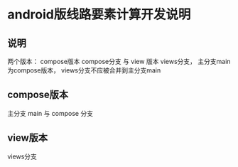 android版线路要素计算开发说明
=============================

说明
---

两个版本： compose版本 compose分支 与 view 版本 views分支， 主分支main为compose版本， views分支不应被合并到主分支main

compose版本
----------

主分支 main 与 compose 分支

view版本
-------

views分支

